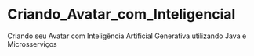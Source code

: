 # Criando_Avatar_com_Inteligencial
Criando seu Avatar com Inteligência Artificial Generativa utilizando Java e Microsserviços
